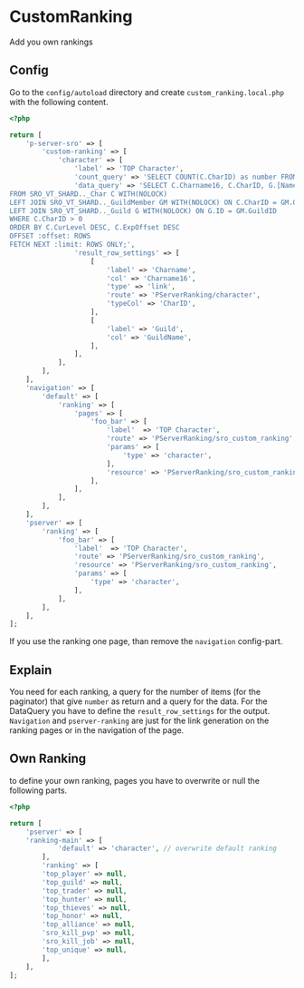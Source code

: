 # CustomRanking
Add you own rankings

## Config

Go to the `config/autoload` directory and create `custom_ranking.local.php` with the following content.
 
````php
<?php

return [
    'p-server-sro' => [
        'custom-ranking' => [
            'character' => [
                'label' => 'TOP Character',
                'count_query' => 'SELECT COUNT(C.CharID) as number FROM SRO_VT_SHARD.._Char C WHERE C.CharID > 0',
                'data_query' => 'SELECT C.Charname16, C.CharID, G.[Name] AS GuildName
FROM SRO_VT_SHARD.._Char C WITH(NOLOCK) 
LEFT JOIN SRO_VT_SHARD.._GuildMember GM WITH(NOLOCK) ON C.CharID = GM.CharID
LEFT JOIN SRO_VT_SHARD.._Guild G WITH(NOLOCK) ON G.ID = GM.GuildID
WHERE C.CharID > 0
ORDER BY C.CurLevel DESC, C.ExpOffset DESC
OFFSET :offset: ROWS 
FETCH NEXT :limit: ROWS ONLY;',
                'result_row_settings' => [
                    [
                        'label' => 'Charname',
                        'col' => 'Charname16',
                        'type' => 'link',
                        'route' => 'PServerRanking/character',
                        'typeCol' => 'CharID',
                    ],
                    [
                        'label' => 'Guild',
                        'col' => 'GuildName',
                    ],
                ],
            ],
        ],
    ],
    'navigation' => [
        'default' => [
            'ranking' => [
                'pages' => [
                    'foo_bar' => [
                        'label'  => 'TOP Character',
                        'route' => 'PServerRanking/sro_custom_ranking',
                        'params' => [
                            'type' => 'character',
                        ],
                        'resource' => 'PServerRanking/sro_custom_ranking',
                    ],
                ],
            ],
        ],
    ],
    'pserver' => [
        'ranking' => [
            'foo_bar' => [
                'label'  => 'TOP Character',
                'route' => 'PServerRanking/sro_custom_ranking',
                'resource' => 'PServerRanking/sro_custom_ranking',
                'params' => [
                    'type' => 'character',
                ],
            ],
        ],
    ],
];
```` 

If you use the ranking one page, than remove the `navigation` config-part.

## Explain

You need for each ranking, a query for the number of items (for the paginator) that give `number` as return and a query for the data.
For the DataQuery you have to define the `result_row_settings` for the output.
`Navigation` and `pserver-ranking` are just for the link generation on the ranking pages or in the navigation of the page.



## Own Ranking

to define your own ranking, pages you have to overwrite or null the following parts.

````php
<?php

return [
    'pserver' => [
	'ranking-main' => [
            'default' => 'character', // overwrite default ranking
        ],
        'ranking' => [
		'top_player' => null,
		'top_guild' => null,
		'top_trader' => null,
		'top_hunter' => null,
		'top_thieves' => null,
		'top_honor' => null,
		'top_alliance' => null,
		'sro_kill_pvp' => null,
		'sro_kill_job' => null,
		'top_unique' => null,
        ],
    ],
];
````
